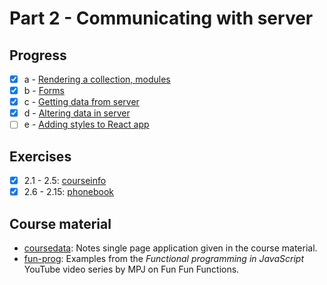 # Part 2 - Communicating with server

## Progress

- [x] a - [Rendering a collection, modules](https://fullstackopen.com/en/part2/rendering_a_collection_modules)
- [x] b - [Forms](https://fullstackopen.com/en/part2/forms)
- [x] c - [Getting data from server](https://fullstackopen.com/en/part2/getting_data_from_server)
- [x] d - [Altering data in server](https://fullstackopen.com/en/part2/altering_data_in_server)
- [ ] e - [Adding styles to React app](https://fullstackopen.com/en/part2/adding_styles_to_react_app)

## Exercises

- [x] 2.1 - 2.5: [courseinfo](./courseinfo/)
- [x] 2.6 - 2.15: [phonebook](./phonebook/)

## Course material

- [coursedata](./coursedata/): Notes single page application given in the course material.
- [fun-prog](./fun-prog/): Examples from the _Functional programming in JavaScript_ YouTube video series by MPJ on Fun Fun Functions.
